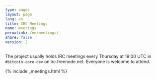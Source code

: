 ```yaml
---
type: pages
layout: page
lang: en
title: IRC Meetings
name: meetings
permalink: /en/meetings/
share: false
version: 2
---
```

The project usually holds IRC meetings every Thursday at 19:00 UTC in `#bitcoin-core-dev` on irc.freenode.net.
Everyone is welcome to attend.

{% include _meetings.html %}
